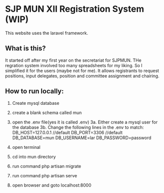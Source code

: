 #  SJP MUN XII Registration System (WIP)
This website uses the laravel framework.

## What is this?
It started off after my first year on the secretariat for SJPMUN. THe regration system involved too many spreadsheets for my liking. So I simplified it for the users (maybe not for me). It allows registrants to request positions, input delegates, position and committee assignment and chairing.

## How to run locally:
1. Create mysql database
2. create a blank schema called mun
2. open the .env file(yes it is called .env)
3a. Either create a mysql user for the database
3b. Change the following lines in the .env to match:
DB_HOST=127.0.0.1 //default
DB_PORT=3306 //default
DB_DATABASE=mun
DB_USERNAME=lar
DB_PASSWORD=password

4. open terminal
5. cd into mun directory
6. run command php artisan migrate
7. run command php artisan serve
8. open browser and goto localhost:8000
